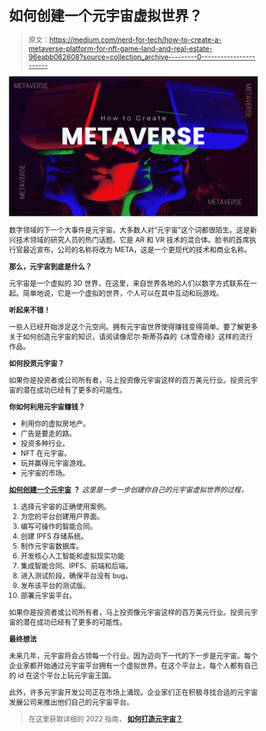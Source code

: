# 如何创建一个元宇宙虚拟世界？

> 原文：<https://medium.com/nerd-for-tech/how-to-create-a-metaverse-platform-for-nft-game-land-and-real-estate-96eabb062608?source=collection_archive---------0----------------------->

![](img/7abda0b3a30307df75828ba517dcb1f4.png)

数字领域的下一个大事件是元宇宙。大多数人对“元宇宙”这个词都很陌生。这是新兴技术领域的研究人员的热门话题。它是 AR 和 VR 技术的混合体。脸书的首席执行官最近宣布，公司的名称将改为 META，这是一个更现代的技术和商业名称。

**那么，元宇宙到底是什么？**

元宇宙是一个虚拟的 3D 世界，在这里，来自世界各地的人们以数字方式联系在一起。简单地说，它是一个虚拟的世界，个人可以在其中互动和玩游戏。

**听起来不错！**

一些人已经开始涉足这个元空间。拥有元宇宙世界使得赚钱变得简单。要了解更多关于如何创造元宇宙的知识，请阅读像尼尔·斯蒂芬森的《冰雪奇缘》这样的流行作品。

**如何投资元宇宙？**

如果你是投资者或公司所有者，马上投资像元宇宙这样的百万美元行业。投资元宇宙的潜在成功已经有了更多的可能性。

**你如何利用元宇宙赚钱？**

*   利用你的虚拟房地产。
*   广告是要走的路。
*   投资多种行业。
*   NFT 在元宇宙。
*   玩并赢得元宇宙游戏。
*   元宇宙的市场。

[**如何创建一个元宇宙**](https://bit.ly/3GLa8p1) **？** *这里是一步一步创建你自己的元宇宙虚拟世界的过程，*

1.  选择元宇宙的正确使用案例。
2.  为您的平台创建用户界面。
3.  编写可操作的智能合同。
4.  创建 IPFS 存储系统。
5.  制作元宇宙数据库。
6.  开发核心人工智能和虚拟现实功能
7.  集成智能合同、IPFS、前端和后端。
8.  进入测试阶段，确保平台没有 bug。
9.  发布该平台的测试版。
10.  部署元宇宙平台。

如果你是投资者或公司所有者，马上投资像元宇宙这样的百万美元行业。投资元宇宙的潜在成功已经有了更多的可能性。

**最终想法**

未来几年，元宇宙将会占领每一个行业。因为迈向下一代的下一步是元宇宙。每个企业家都开始通过元宇宙平台拥有一个虚拟世界。在这个平台上，每个人都有自己的 id 在这个平台上玩元宇宙王国。

此外，许多元宇宙开发公司正在市场上涌现。企业家们正在积极寻找合适的元宇宙发展公司来推出他们自己的元宇宙平台。

> 在这里获取详细的 2022 指南， [**如何打造元宇宙？**](https://maticz.com/how-to-create-metaverse)